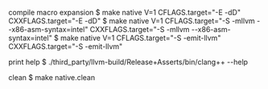 
compile
  macro expansion
    $ make native V=1 CFLAGS.target="-E -dD" CXXFLAGS.target="-E -dD"
    $ make native V=1 CFLAGS.target="-S -mllvm --x86-asm-syntax=intel" CXXFLAGS.target="-S -mllvm --x86-asm-syntax=intel"
    $ make native V=1 CFLAGS.target="-S -emit-llvm" CXXFLAGS.target="-S -emit-llvm"

print
  help
    $ ./third_party/llvm-build/Release+Asserts/bin/clang++ --help

clean
  $ make native.clean
